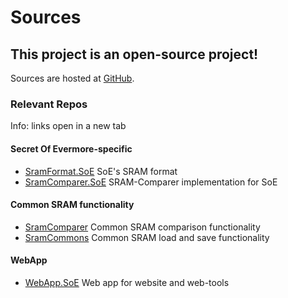 ﻿# Sources

## This project is an open-source project!

Sources are hosted at <a href="https://github.com/CleanCodeX" target="_">GitHub</a>.

### Relevant Repos

Info: links open in a new tab

#### Secret Of Evermore-specific
* <a href="https://github.com/CleanCodeX/SramFormat.SoE" target=_>SramFormat.SoE</a> SoE's SRAM format
* <a href="https://github.com/CleanCodeX/SramComparer.SoE" target=_>SramComparer.SoE</a> SRAM-Comparer implementation for SoE

#### Common SRAM functionality
* <a href="https://github.com/CleanCodeX/SramComparer" target=_>SramComparer</a> Common SRAM comparison functionality
* <a href="https://github.com/CleanCodeX/SramCommons" target=_>SramCommons</a> Common SRAM load and save functionality

#### WebApp
*  <a href="https://github.com/CleanCodeX/WebApp.SoE" target=_>WebApp.SoE</a> Web app for website and web-tools
